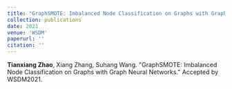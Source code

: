 ```yaml
---
title: "GraphSMOTE: Imbalanced Node Classification on Graphs with Graph Neural Networks."
collection: publications
date: 2021
venue: 'WSDM'
paperurl: ''
citation: ''
---
```

**Tianxiang Zhao**, Xiang Zhang, Suhang Wang. "GraphSMOTE: Imbalanced Node Classification on Graphs with Graph Neural Networks." Accepted by WSDM2021.
